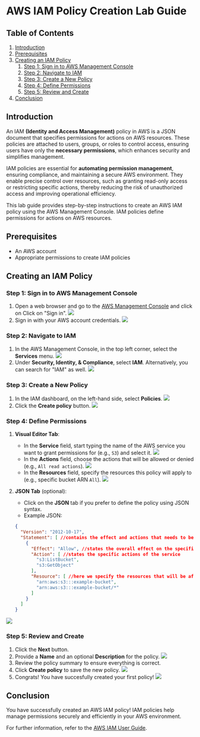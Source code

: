 # AWS IAM Policy Creation Lab Guide

## Table of Contents
1. [Introduction](#introduction)
2. [Prerequisites](#prerequisites)
3. [Creating an IAM Policy](#creating-an-iam-policy)
    1. [Step 1: Sign in to AWS Management Console](#step-1-sign-in-to-aws-management-console)
    2. [Step 2: Navigate to IAM](#step-2-navigate-to-iam)
    3. [Step 3: Create a New Policy](#step-3-create-a-new-policy)
    4. [Step 4: Define Permissions](#step-4-define-permissions)
    5. [Step 5: Review and Create](#step-5-review-and-create)
4. [Conclusion](#conclusion)

## Introduction
An IAM **(Identity and Access Management)** policy in AWS is a JSON document that specifies permissions for actions on AWS resources. These policies are attached to users, groups, or roles to control access, ensuring users have only the **necessary permissions**, which enhances security and simplifies management.

IAM policies are essential for **automating permission management**, ensuring compliance, and maintaining a secure AWS environment. They enable precise control over resources, such as granting read-only access or restricting specific actions, thereby reducing the risk of unauthorized access and improving operational efficiency.

This lab guide provides step-by-step instructions to create an AWS IAM policy using the AWS Management Console. IAM policies define permissions for actions on AWS resources.

## Prerequisites
- An AWS account
- Appropriate permissions to create IAM policies

## Creating an IAM Policy

### Step 1: Sign in to AWS Management Console
1. Open a web browser and go to the [AWS Management Console](https://aws.amazon.com/console/) and click on Click on "Sign in".
![](./imgs/1.png)
2. Sign in with your AWS account credentials.
![](./imgs/2.png)

### Step 2: Navigate to IAM
1. In the AWS Management Console, in the top left corner, select the **Services** menu.
![](./imgs/3.png)
2. Under **Security, Identity, & Compliance**, select **IAM**. Alternatively, you can search for "IAM" as well.
![](./imgs/4.png)
### Step 3: Create a New Policy
1. In the IAM dashboard, on the left-hand side, select **Policies**.
![](./imgs/5.png)
2. Click the **Create policy** button.
![](./imgs/6.png)

### Step 4: Define Permissions
1. **Visual Editor Tab**:
    - In the **Service** field, start typing the name of the AWS service you want to grant permissions for (e.g., `S3`) and select it.
![](./imgs/7.png)
    - In the **Actions** field, choose the actions that will be allowed or denied (e.g., `All read actions`).
![](./imgs/8.png)
    - In the **Resources** field, specify the resources this policy will apply to (e.g., specific bucket ARN `All`).
![](./imgs/9.png)

2. **JSON Tab** (optional):
    - Click on the **JSON** tab if you prefer to define the policy using JSON syntax.
    - Example JSON:
    ```json
    {
      "Version": "2012-10-17",
      "Statement": [ //contains the effect and actions that needs to be specified for the policy
        {
          "Effect": "Allow", //states the overall effect on the specified resources(allow or deny)
          "Action": [ //states the specific actions of the service
            "s3:ListBucket",
            "s3:GetObject"
          ],
          "Resource": [ //here we specify the resources that will be affected by the actions
            "arn:aws:s3:::example-bucket",
            "arn:aws:s3:::example-bucket/*"
          ]
        }
      ]
    }
    ```
![](./imgs/10.png)

### Step 5: Review and Create
1. Click the **Next** button.
2. Provide a **Name** and an optional **Description** for the policy.
![](./imgs/11.png)
3. Review the policy summary to ensure everything is correct.
4. Click **Create policy** to save the new policy.
![](./imgs/12.png)
5. Congrats! You have succesfully created your first policy!
![](./imgs/13.png)
## Conclusion
You have successfully created an AWS IAM policy! IAM policies help manage permissions securely and efficiently in your AWS environment.

For further information, refer to the [AWS IAM User Guide](https://docs.aws.amazon.com/IAM/latest/UserGuide/introduction.html).
